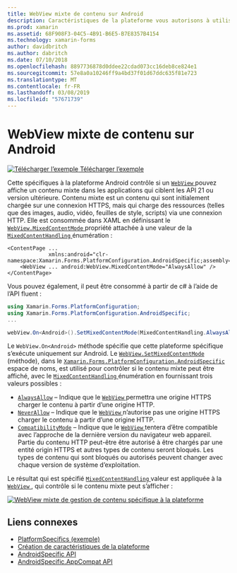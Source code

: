 ```yaml
---
title: WebView mixte de contenu sur Android
description: Caractéristiques de la plateforme vous autorisons à utiliser les fonctionnalités qui est disponible uniquement sur une plateforme spécifique, sans avoir à implémenter des convertisseurs personnalisés ou des effets. Cet article explique comment utiliser l’Android spécifique à la plateforme qui affiche le contenu mixte dans un affichage Web dans les applications cette API cible 21 ou version ultérieure.
ms.prod: xamarin
ms.assetid: 68F908F3-04C5-4B91-B6E5-B7E8357B4154
ms.technology: xamarin-forms
author: davidbritch
ms.author: dabritch
ms.date: 07/10/2018
ms.openlocfilehash: 8897736878d0ddee22cdad073cc16deb8ce824e1
ms.sourcegitcommit: 57e8a0a10246ff9a4bd37f01d67ddc635f81e723
ms.translationtype: MT
ms.contentlocale: fr-FR
ms.lasthandoff: 03/08/2019
ms.locfileid: "57671739"
---
```

# <a name="webview-mixed-content-on-android"></a>WebView mixte de contenu sur Android

[![Télécharger l’exemple](~/media/shared/download.png) Télécharger l’exemple](https://developer.xamarin.com/samples/xamarin-forms/userinterface/platformspecifics/)

Cette spécifiques à la plateforme Android contrôle si un [ `WebView` ](xref:Xamarin.Forms.WebView) pouvez affiche un contenu mixte dans les applications qui ciblent les API 21 ou version ultérieure. Contenu mixte est un contenu qui sont initialement chargée sur une connexion HTTPS, mais qui charge des ressources (telles que des images, audio, vidéo, feuilles de style, scripts) via une connexion HTTP. Elle est consommée dans XAML en définissant le [ `WebView.MixedContentMode` ](xref:Xamarin.Forms.PlatformConfiguration.AndroidSpecific.WebView.MixedContentModeProperty) propriété attachée à une valeur de la [ `MixedContentHandling` ](xref:Xamarin.Forms.PlatformConfiguration.AndroidSpecific.MixedContentHandling) énumération :

```xaml
<ContentPage ...
             xmlns:android="clr-namespace:Xamarin.Forms.PlatformConfiguration.AndroidSpecific;assembly=Xamarin.Forms.Core">
    <WebView ... android:WebView.MixedContentMode="AlwaysAllow" />
</ContentPage>
```

Vous pouvez également, il peut être consommé à partir de c# à l’aide de l’API fluent :

```csharp
using Xamarin.Forms.PlatformConfiguration;
using Xamarin.Forms.PlatformConfiguration.AndroidSpecific;
...

webView.On<Android>().SetMixedContentMode(MixedContentHandling.AlwaysAllow);
```

Le `WebView.On<Android>` méthode spécifie que cette plateforme spécifique s’exécute uniquement sur Android. Le [ `WebView.SetMixedContentMode` ](xref:Xamarin.Forms.PlatformConfiguration.AndroidSpecific.WebView.SetMixedContentMode(Xamarin.Forms.IPlatformElementConfiguration{Xamarin.Forms.PlatformConfiguration.Android,Xamarin.Forms.WebView},Xamarin.Forms.PlatformConfiguration.AndroidSpecific.MixedContentHandling)) (méthode), dans le [ `Xamarin.Forms.PlatformConfiguration.AndroidSpecific` ](xref:Xamarin.Forms.PlatformConfiguration.AndroidSpecific) espace de noms, est utilisé pour contrôler si le contenu mixte peut être affiché, avec le [ `MixedContentHandling` ](xref:Xamarin.Forms.PlatformConfiguration.AndroidSpecific.MixedContentHandling) énumération en fournissant trois valeurs possibles :

- [`AlwaysAllow`](xref:Xamarin.Forms.PlatformConfiguration.AndroidSpecific.MixedContentHandling.AlwaysAllow) – Indique que le [ `WebView` ](xref:Xamarin.Forms.WebView) permettra une origine HTTPS charger le contenu à partir d’une origine HTTP.
- [`NeverAllow`](xref:Xamarin.Forms.PlatformConfiguration.AndroidSpecific.MixedContentHandling.NeverAllow) – Indique que le [ `WebView` ](xref:Xamarin.Forms.WebView) n’autorise pas une origine HTTPS charger le contenu à partir d’une origine HTTP.
- [`CompatibilityMode`](xref:Xamarin.Forms.PlatformConfiguration.AndroidSpecific.MixedContentHandling.CompatibilityMode) – Indique que le [ `WebView` ](xref:Xamarin.Forms.WebView) tentera d’être compatible avec l’approche de la dernière version du navigateur web appareil. Partie du contenu HTTP peut-être être autorisé à être chargés par une entité origin HTTPS et autres types de contenu seront bloqués. Les types de contenu qui sont bloqués ou autorisés peuvent changer avec chaque version de système d’exploitation.

Le résultat qui est spécifié [ `MixedContentHandling` ](xref:Xamarin.Forms.PlatformConfiguration.AndroidSpecific.MixedContentHandling) valeur est appliquée à la [ `WebView` ](xref:Xamarin.Forms.WebView), qui contrôle si le contenu mixte peut s’afficher :

[![WebView mixte de gestion de contenu spécifique à la plateforme](webview-mixed-content-images/webview-mixedcontent.png "WebView mixte de gestion de contenu spécifique à la plateforme")](webview-mixed-content-images/webview-mixedcontent-large.png#lightbox "WebView mixte de gestion de contenu spécifique à la plateforme")

## <a name="related-links"></a>Liens connexes

- [PlatformSpecifics (exemple)](https://developer.xamarin.com/samples/xamarin-forms/userinterface/platformspecifics/)
- [Création de caractéristiques de la plateforme](~/xamarin-forms/platform/platform-specifics/index.md#creating-platform-specifics)
- [AndroidSpecific API](xref:Xamarin.Forms.PlatformConfiguration.AndroidSpecific)
- [AndroidSpecific.AppCompat API](xref:Xamarin.Forms.PlatformConfiguration.AndroidSpecific.AppCompat)
